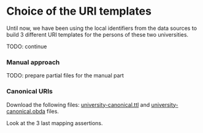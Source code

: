 Choice of the URI templates
===========================

Until now, we have been using the local identifiers from the data sources
to build 3 different URI templates for the persons of these two universities.

TODO: continue


### Manual approach

TODO: prepare partial files for the manual part

### Canonical URIs

Download the following files: [university-canonical.ttl](https://github.com/ontop/ontop-examples/raw/master/ekaw-tutorial-2016/session2/university-canonical.ttl)
and [university-canonical.obda](https://github.com/ontop/ontop-examples/raw/master/ekaw-tutorial-2016/session2/university-canonical.obda) files.



Look at the 3 last mapping assertions.
